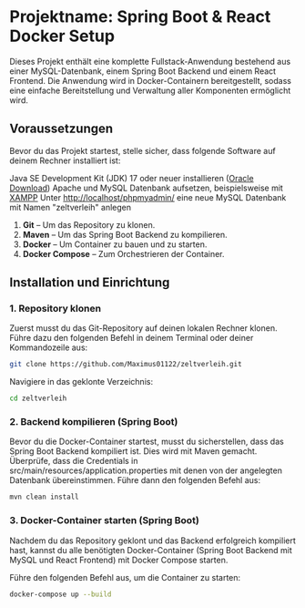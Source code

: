 # Projektname: Spring Boot & React Docker Setup

Dieses Projekt enthält eine komplette Fullstack-Anwendung bestehend aus einer MySQL-Datenbank, einem Spring Boot Backend und einem React Frontend. Die Anwendung wird in Docker-Containern bereitgestellt, sodass eine einfache Bereitstellung und Verwaltung aller Komponenten ermöglicht wird.

## Voraussetzungen

Bevor du das Projekt startest, stelle sicher, dass folgende Software auf deinem Rechner installiert ist:

Java SE Development Kit (JDK) 17 oder neuer installieren ([Oracle Download](https://www.oracle.com/java/technologies/downloads))
Apache und MySQL Datenbank aufsetzen, beispielsweise mit [XAMPP](https://www.apachefriends.org/de/download.html)
Unter [http://localhost/phpmyadmin/](http://localhost/phpmyadmin/) eine neue MySQL Datenbank mit Namen "zeltverleih" anlegen

1. **Git** – Um das Repository zu klonen.
2. **Maven** – Um das Spring Boot Backend zu kompilieren.
3. **Docker** – Um Container zu bauen und zu starten.
4. **Docker Compose** – Zum Orchestrieren der Container.

## Installation und Einrichtung

### 1. Repository klonen

Zuerst musst du das Git-Repository auf deinen lokalen Rechner klonen. Führe dazu den folgenden Befehl in deinem Terminal oder deiner Kommandozeile aus:

```bash
git clone https://github.com/Maximus01122/zeltverleih.git
```

Navigiere in das geklonte Verzeichnis:
```bash
cd zeltverleih
```

### 2. Backend kompilieren (Spring Boot)

Bevor du die Docker-Container startest, musst du sicherstellen, dass das Spring Boot Backend kompiliert ist. Dies wird mit Maven gemacht. Überprüfe, dass die Credentials in src/main/resources/application.properties mit denen von der angelegten Datenbank übereinstimmen. Führe dann den folgenden Befehl aus:
```bash
mvn clean install
```

### 3. Docker-Container starten (Spring Boot)
Nachdem du das Repository geklont und das Backend erfolgreich kompiliert hast, kannst du alle benötigten Docker-Container (Spring Boot Backend mit MySQL und React Frontend) mit Docker Compose starten.

Führe den folgenden Befehl aus, um die Container zu starten:

```bash
docker-compose up --build
```
